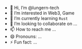 - 👋 Hi, I’m @lungern-tech
- 👀 I’m interested in Web3, Game
- 🌱 I’m currently learning `Rust`
- 💞️ I’m looking to collaborate on ...
- 📫 How to reach me ...
- 😄 Pronouns: ...
- ⚡ Fun fact: ...

<!---
lungern-tech/lungern-tech is a ✨ special ✨ repository because its `README.md` (this file) appears on your GitHub profile.
You can click the Preview link to take a look at your changes.
--->
